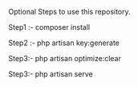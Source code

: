 Optional Steps to use this repository.

Step1 :- composer install

Step2 :- php artisan key:generate

Step3:- php artisan optimize:clear

Step3:- php artisan serve
